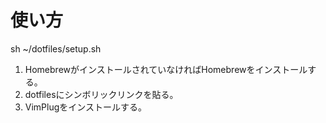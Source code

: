 # 使い方
sh ~/dotfiles/setup.sh

1. HomebrewがインストールされていなければHomebrewをインストールする。
1. dotfilesにシンボリックリンクを貼る。
1. VimPlugをインストールする。
